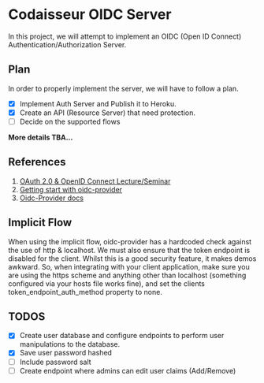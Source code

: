 # Codaisseur OIDC Server

In this project, we will attempt to implement an OIDC (Open ID Connect) Authentication/Authorization Server.

## Plan
In order to properly implement the server, we will have to follow a plan.

- [x] Implement Auth Server and Publish it to Heroku.
- [x] Create an API (Resource Server) that need protection.
- [ ] Decide on the supported flows 

**More details TBA...**

## References
1. [OAuth 2.0 & OpenID Connect Lecture/Seminar](https://www.youtube.com/watch?v=996OiexHze0)
2. [Getting start with oidc-provider](https://www.scottbrady91.com/OpenID-Connect/Getting-Started-with-oidc-provider)
3. [Oidc-Provider docs](https://github.com/panva/node-oidc-provider/tree/master/docs) 

## Implicit Flow
When using the implicit flow, oidc-provider has a hardcoded check against the use of http & localhost. We must also ensure that the token endpoint is disabled for the client. Whilst this is a good security feature, it makes demos awkward. So, when integrating with your client application, make sure you are using the https scheme and anything other than localhost (something configured via your hosts file works fine), and set the clients token_endpoint_auth_method property to none.

## TODOS
- [x] Create user database and configure endpoints to perform user manipulations to the database.
- [x] Save user password hashed
- [ ] Include password salt
- [ ] Create endpoint where admins can edit user claims (Add/Remove)